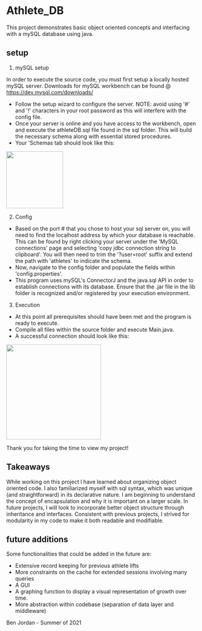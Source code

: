 # Athlete_DB
This project demonstrates basic object oriented concepts and interfacing with a mySQL database using java.
## setup
1. mySQL setup

In order to execute the source code, you must first setup a locally hosted mySQL server. Downloads for mySQL workbench can be found @ https://dev.mysql.com/downloads/

- Follow the setup wizard to configure the server. NOTE: avoid using '#' and '!' characters in your root password as this will interfere with the config file.
- Once your server is online and you have access to the workbench, open and execute the athleteDB.sql file found in the sql folder. This will build the necessary schema along with essential stored procedures.
- Your 'Schemas tab should look like this:
<img src="https://user-images.githubusercontent.com/71242338/131948832-af7ab6ee-bf7d-4e69-9090-9eb7860aa264.PNG" width="150">

2. Config
- Based on the port # that you chose to host your sql server on, you will need to find the localhost address by which your database is reachable. This can be found by right clicking your server under the 'MySQL connections' page and selecting 'copy jdbc connection string to clipboard'. You will then need to trim the '?user=root' suffix and extend the path with 'athletes' to indicate the schema.
- Now, navigate to the config folder and populate the fields within 'config.properties'.
- This program uses mySQL's ConnectorJ and the java.sql API in order to establish connections with its database. Ensure that the .jar file in the lib folder is recognized and/or registered by your execution environment.
3. Execution
- At this point all prerequisites should have been met and the program is ready to execute. 
- Compile all files within the source folder and execute Main.java. 
- A successful connection should look like this:
<img src="https://user-images.githubusercontent.com/71242338/131950544-1a816596-c9c1-4314-84cd-9d6daf662f36.PNG" width="250">


Thank you for taking the time to view my project!

## Takeaways

While working on this project I have learned about organizing object oriented code. I also familiarized myself with sql syntax, which was unique (and straightforward) in its declarative nature. I am beginning to understand the concept of encapsulation and why it is important on a larger scale. In future projects, I will look to incorporate better object structure through inheritance and interfaces. Consistent with previous projects, I strived for modularity in my code to make it both readable and modifiable.

## future additions

Some functionalities that could be added in the future are:
- Extensive record keeping for previous athlete lifts
- More constraints on the cache for extended sessions involving many queries
- A GUI
- A graphing function to display a visual representation of growth over time.
- More abstraction within codebase (separation of data layer and middleware)

Ben Jordan - Summer of 2021
